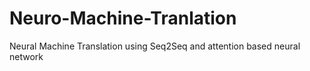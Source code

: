 # Neuro-Machine-Tranlation
Neural Machine Translation using Seq2Seq and attention based neural network
